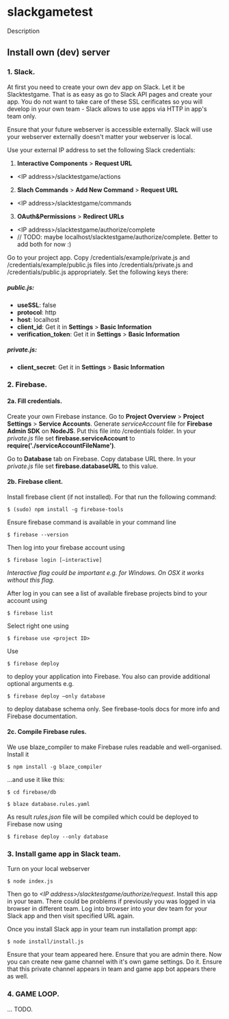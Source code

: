 # slackgametest

Description

## Install own (dev) server
### 1. Slack.
At first you need to create your own dev app on Slack. Let it be Slacktestgame.
That is as easy as go to Slack API pages and create your app. You do not
want to take care of these SSL cerificates so you will develop in your own team -
Slack allows to use apps via HTTP in app's team only.

Ensure that your future webserver is accessible externally. Slack will use your
webserver externally doesn't matter your webserver is local.

Use your external IP address to set the following Slack credentials:

1. **Interactive Components** > **Request URL**
 - \<IP address\>/slacktestgame/actions
2. **Slach Commands** > **Add New Command** > **Request URL**
 - \<IP address\>/slacktestgame/commands
3. **OAuth&Permissions** > **Redirect URLs**
 - \<IP address\>/slacktestgame/authorize/complete
 - // TODO: maybe localhost/slacktestgame/authorize/complete. Better to add both for now :)

Go to your project app. Copy /credentials/example/private.js and
/credentials/example/public.js files into /credentials/private.js and
/credentials/public.js appropriately.
Set the following keys there:

##### public.js:
- **useSSL**: false
- **protocol**: http
- **host**: localhost
- **client_id**: Get it in **Settings** > **Basic Information**
- **verification_token**: Get it in **Settings** > **Basic Information**

##### private.js:
- **client_secret**: Get it in **Settings** > **Basic Information**

### 2. Firebase.
#### 2a. Fill credentials.
Create your own Firebase instance. Go to **Project Overview** > **Project Settings** >
**Service Accounts**. Generate *serviceAccount* file for **Firebase Admin SDK**
on **NodeJS**. Put this file into /credentials folder. In your *private.js* file
set **firebase.serviceAccount** to
**require('./serviceAccountFileName')**.

Go to **Database** tab on Firebase. Copy database URL there. In your *private.js* file
set **firebase.databaseURL** to this value.

#### 2b. Firebase client.
Install firebase client (if not installed). For that run the following command:

`$ (sudo) npm install -g firebase-tools`

Ensure firebase command is available in your command line

`$ firebase --version`

Then log into your firebase account using

`$ firebase login [—interactive]`

*Interactive flag could be important e.g. for Windows. On OSX it works without this flag.*


After log in you can see a list of available firebase projects bind to your account using

`$ firebase list`

Select right one using

`$ firebase use <project ID>`

Use

`$ firebase deploy`

to deploy your application into Firebase. You also can provide additional optional
arguments e.g.

`$ firebase deploy —only database`

to deploy database schema only. See firebase-tools docs for more info and Firebase
documentation.

#### 2c. Compile Firebase rules.
We use blaze_compiler to make Firebase rules readable and well-organised.
Install it

`$ npm install -g blaze_compiler`

...and use it like this:

`$ cd firebase/db`

`$ blaze database.rules.yaml`

As result *rules.json* file will be compiled which could be deployed to
Firebase now using

`$ firebase deploy --only database`

### 3. Install game app in Slack team.
Turn on your local webserver

`$ node index.js`

Then go to *\<IP address\>/slacktestgame/authorize/request*. Install this app
in your team.
There could be problems if previously you was logged in via browser in
different team. Log into browser into your dev team for your Slack app and
then visit specified URL again.

Once you install Slack app in your team run installation prompt app:

`$ node install/install.js`

Ensure that your team appeared here. Ensure that you are admin there.
Now you can create new game channel with it's own game settings. Do it.
Ensure that this private channel appears in team and game app bot appears there
as well.

### 4. GAME LOOP.

... TODO.